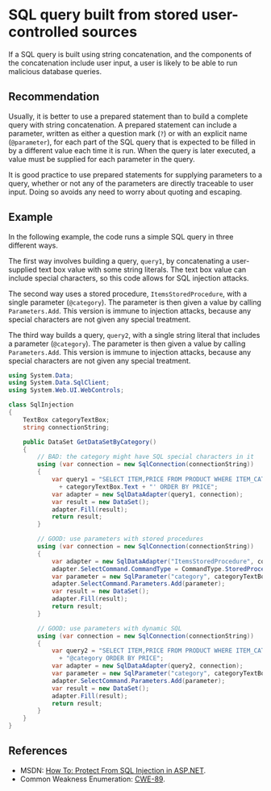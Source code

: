 # SQL query built from stored user-controlled sources
If a SQL query is built using string concatenation, and the components of the concatenation include user input, a user is likely to be able to run malicious database queries.


## Recommendation
Usually, it is better to use a prepared statement than to build a complete query with string concatenation. A prepared statement can include a parameter, written as either a question mark (`?`) or with an explicit name (`@parameter`), for each part of the SQL query that is expected to be filled in by a different value each time it is run. When the query is later executed, a value must be supplied for each parameter in the query.

It is good practice to use prepared statements for supplying parameters to a query, whether or not any of the parameters are directly traceable to user input. Doing so avoids any need to worry about quoting and escaping.


## Example
In the following example, the code runs a simple SQL query in three different ways.

The first way involves building a query, `query1`, by concatenating a user-supplied text box value with some string literals. The text box value can include special characters, so this code allows for SQL injection attacks.

The second way uses a stored procedure, `ItemsStoredProcedure`, with a single parameter (`@category`). The parameter is then given a value by calling `Parameters.Add`. This version is immune to injection attacks, because any special characters are not given any special treatment.

The third way builds a query, `query2`, with a single string literal that includes a parameter (`@category`). The parameter is then given a value by calling `Parameters.Add`. This version is immune to injection attacks, because any special characters are not given any special treatment.


```csharp
using System.Data;
using System.Data.SqlClient;
using System.Web.UI.WebControls;

class SqlInjection
{
    TextBox categoryTextBox;
    string connectionString;

    public DataSet GetDataSetByCategory()
    {
        // BAD: the category might have SQL special characters in it
        using (var connection = new SqlConnection(connectionString))
        {
            var query1 = "SELECT ITEM,PRICE FROM PRODUCT WHERE ITEM_CATEGORY='"
              + categoryTextBox.Text + "' ORDER BY PRICE";
            var adapter = new SqlDataAdapter(query1, connection);
            var result = new DataSet();
            adapter.Fill(result);
            return result;
        }

        // GOOD: use parameters with stored procedures
        using (var connection = new SqlConnection(connectionString))
        {
            var adapter = new SqlDataAdapter("ItemsStoredProcedure", connection);
            adapter.SelectCommand.CommandType = CommandType.StoredProcedure;
            var parameter = new SqlParameter("category", categoryTextBox.Text);
            adapter.SelectCommand.Parameters.Add(parameter);
            var result = new DataSet();
            adapter.Fill(result);
            return result;
        }

        // GOOD: use parameters with dynamic SQL
        using (var connection = new SqlConnection(connectionString))
        {
            var query2 = "SELECT ITEM,PRICE FROM PRODUCT WHERE ITEM_CATEGORY="
              + "@category ORDER BY PRICE";
            var adapter = new SqlDataAdapter(query2, connection);
            var parameter = new SqlParameter("category", categoryTextBox.Text);
            adapter.SelectCommand.Parameters.Add(parameter);
            var result = new DataSet();
            adapter.Fill(result);
            return result;
        }
    }
}

```

## References
* MSDN: [How To: Protect From SQL Injection in ASP.NET](https://msdn.microsoft.com/en-us/library/ff648339.aspx).
* Common Weakness Enumeration: [CWE-89](https://cwe.mitre.org/data/definitions/89.html).
